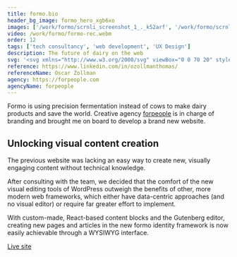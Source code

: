 ```yaml
---
title: formo.bio
header_bg_image: formo_hero_xgb6xo
images: ['/work/formo/scrnli_screenshot_1_._k52arf', '/work/formo/scrnli_screenshot_r6cmcw', '/work/formo/scrnli_screenshot_3_._iapueq', '/work/formo/scrnli_screenshot_2_._jpypq5']
video: /work/formo/formo-rec.webm
order: 12
tags: ['tech consultancy', 'web development', 'UX Design']
description: The future of dairy on the web
svg: '<svg xmlns="http://www.w3.org/2000/svg" viewBox="0 0 70 20" style="enable-background:new 0 0 70 20" xml:space="preserve"><path d="m3.4 5.6 7.9-3.3c.1 0 .1-.1.1-.2l-.9-2c-.1-.1-.2-.1-.2-.1L2.4 3.3C.9 3.9 0 5.3 0 6.9v12.3c0 .1.1.1.1.1h2.2c.1 0 .1-.1.1-.1v-8.7c.2.1.3.1.5.2l7.2 1.8c.1 0 .1 0 .1-.1l.6-2.1c0-.1 0-.1-.1-.1L3.6 8.3C2.7 8 2.5 7.2 2.5 7s0-1 .9-1.4zm59.7.7c-3.8 0-6.9 3-6.9 6.8s3.1 6.8 6.9 6.8 6.9-3 6.9-6.8-3.1-6.8-6.9-6.8zm0 11.1c-2.4 0-4.4-1.9-4.4-4.3s2-4.3 4.4-4.3 4.4 1.9 4.4 4.3-2 4.3-4.4 4.3zM18.8 6.3c-3.8 0-6.9 3-6.9 6.8s3.1 6.8 6.9 6.8 6.9-3 6.9-6.8-3.1-6.8-6.9-6.8zm0 11.1c-2.4 0-4.4-1.9-4.4-4.3s2-4.3 4.4-4.3 4.4 1.9 4.4 4.3-2 4.3-4.4 4.3zM53.1 7.1c-.9-.7-2-.9-3-.6l-3.2.9c-.3.1-.6.2-.9.4-.2-.3-.4-.5-.7-.7-.9-.7-2-.9-3-.6l-3.3.9c-1.6.4-2.7 1.9-2.7 3.5v8.3c0 .1.1.1.1.1h2.2c.1 0 .1-.1.1-.1v-8.3c0-.5.4-1 .9-1.1l3.2-.9c.4-.1.7.1.8.2.3.2.4.5.4.8v9.4c0 .1.1.1.1.1h2.2c.1 0 .1-.1.1-.1V11c0-.5.4-1 .9-1.1l3.2-.9c.4-.1.7.1.8.2.3.2.4.5.4.8v9.4c0 .1.1.1.1.1H54c.1 0 .1 0 .1-.1V9.9c.4-1.1-.1-2.1-1-2.8zm-23 .3c-1.6.4-2.7 1.9-2.7 3.5v8.3c0 .1.1.1.1.1h2.2c.1 0 .1-.1.1-.1v-8.3c0-.5.4-1 .9-1.1l4.6-1.3c.1 0 .1-.1.1-.1l-.6-2.1c0-.1-.1-.1-.1-.1l-4.6 1.2z" style="fill:currentColor"/></svg>'
reference: https://www.linkedin.com/in/ozollmanthomas/
referenceName: Oscar Zollman
agency: https://forpeople.com
agencyName: forpeople
---
```

Formo is using precision fermentation instead of cows to make dairy products and save the world. Creative agency [forpeople](https://forpeople.com) is in charge of branding and brought me on board to develop a brand new website.

## Unlocking visual content creation

The previous website was lacking an easy way to create new, visually engaging content without technical knowledge. 

After consulting with the team, we decided that the comfort of the new visual editing tools of WordPress outweigh the benefits of other, more modern web frameworks, which either have data-centric approaches (and no visual editor) or require far greater effort to implement.

With custom-made, React-based content blocks and the Gutenberg editor, creating new pages and articles in the new formo identity framework is now easily achievable through a WYSIWYG interface.

<a class="button" href="https://formo.bio">Live site</a>